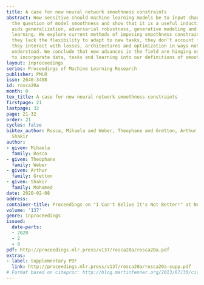 ```yaml
---
title: A case for new neural network smoothness constraints
abstract: How sensitive should machine learning models be to input changes? We tackle
  the question of model smoothness and show that it is a useful inductive bias which
  aids generalization, adversarial robustness, generative modeling and reinforcement
  learning. We explore current methods of imposing smoothness constraints and observe
  they lack the flexibility to adapt to new tasks, they don’t account for data modalities,
  they interact with losses, architectures and optimization in ways not yet fully
  understood. We conclude that new advances in the field are hinging on finding ways
  to incorporate data, tasks and learning into our definitions of smoothness.
layout: inproceedings
series: Proceedings of Machine Learning Research
publisher: PMLR
issn: 2640-3498
id: rosca20a
month: 0
tex_title: A case for new neural network smoothness constraints
firstpage: 21
lastpage: 32
page: 21-32
order: 21
cycles: false
bibtex_author: Rosca, Mihaela and Weber, Theophane and Gretton, Arthur and Mohamed,
  Shakir
author:
- given: Mihaela
  family: Rosca
- given: Theophane
  family: Weber
- given: Arthur
  family: Gretton
- given: Shakir
  family: Mohamed
date: 2020-02-08
address: 
container-title: Proceedings on "I Can't Belive It's Not Better!" at NeurIPS Workshop
volume: '137'
genre: inproceedings
issued:
  date-parts:
  - 2020
  - 2
  - 8
pdf: http://proceedings.mlr.press/v137/rosca20a/rosca20a.pdf
extras:
- label: Supplementary PDF
  link: http://proceedings.mlr.press/v137/rosca20a/rosca20a-supp.pdf
# Format based on citeproc: http://blog.martinfenner.org/2013/07/30/citeproc-yaml-for-bibliographies/
---
```

